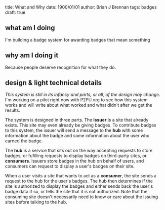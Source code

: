 title: What and Why
date: 1900/01/01
author: Brian J Brennan
tags: badges 
draft: true


## what am I doing
I'm building a badge system for awarding badges that mean something

## why am I doing it
Because people deserve recognition for what they do.

## design & light technical details

*This system is still in its infancy and parts, or all, of the design may
change*. I'm working on a pilot right now with P2PU.org to see how this system
works and will write about what worked and what didn't after we get the
results.

The system is designed in three parts. The **issuer** is a site that already
exists. This site may even already be giving badges. To contribute badges to
this system, the issuer will send a message to the **hub** with some
information about the badge and some information about the user who earned the
badge.

The **hub** is a service that sits out on the way accepting requests to store
badges, or fufilling requests to display badges on third-party sites,
or **consumers**. Issuers store badges in the hub on behalf of users,
and consumers can request to display a user's badges on their site.

When a user visits a site that wants to act as a **consumer**, the site sends
a request to the hub for the user's badges. The hub then determines if the
site is authorized to display the badges and either sends back the user's
badge data if so, or tells the site that it is not authorized. Note that the
consuming site doesn't necessarily need to know or care about the issuing
sites before talking to the hub.
